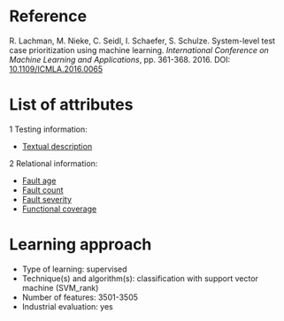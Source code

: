 # Reference

R. Lachman, M. Nieke, C. Seidl, I. Schaefer, S. Schulze. System-level test case prioritization using machine learning. *International Conference on Machine Learning and Applications*, pp. 361-368. 2016. DOI: [10.1109/ICMLA.2016.0065](https://www.doi.org/10.1109/ICMLA.2016.0065)

# List of attributes

1 Testing information:
* [Textual description](../../attributes/testing/test-case/property/textual-description.md)

2 Relational information:
* [Fault age](../../attributes/relational/fault/fault-age.md)
* [Fault count](../../attributes/relational/fault/fault-count.md)
* [Fault severity](../../attributes/relational/fault/fault-severity.md)
* [Functional coverage](../../attributes/relational/test-case/coverage/functional-coverage.md)

# Learning approach

* Type of learning: supervised
* Technique(s) and algorithm(s): classification with support vector machine (SVM_rank)
* Number of features: 3501-3505
* Industrial evaluation: yes
